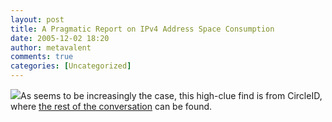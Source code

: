 ```yaml
---
layout: post
title: A Pragmatic Report on IPv4 Address Space Consumption
date: 2005-12-02 18:20
author: metavalent
comments: true
categories: [Uncategorized]
---
```

<a href="http://www.cisco.com/web/about/ac123/ac147/archived_issues/ipj_8-3/ipv4.html"><img src="http://www.cisco.com/web/fw/i/logo.gif" border="0" /></a>As seems to be increasingly the case, this high-clue find is from CircleID, where <a href="http://www.circleid.com/community/topics/view/IP%20Addressing/">the rest of the conversation</a> can be found.
